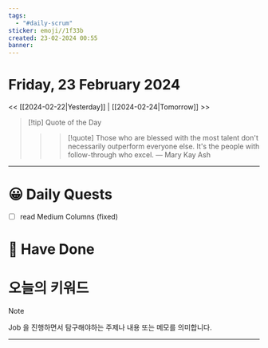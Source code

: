 ```yaml
---
tags:
  - "#daily-scrum"
sticker: emoji//1f33b
created: 23-02-2024 00:55
banner:
---
```

# Friday, 23 February 2024
<< [[2024-02-22|Yesterday]] | [[2024-02-24|Tomorrow]] >>

> [!tip] Quote of the Day  
> > > [!quote] Those who are blessed with the most talent don't necessarily outperform everyone else. It's the people with follow-through who excel.
> — Mary Kay Ash

---

#  😀 Daily Quests
- [ ] read Medium Columns (fixed)


# 🙂 Have Done



# 오늘의 키워드

> [!NOTE]
> Job 을 진행하면서 탐구해야하는 주제나 내용 또는 메모를 의미합니다.


---
